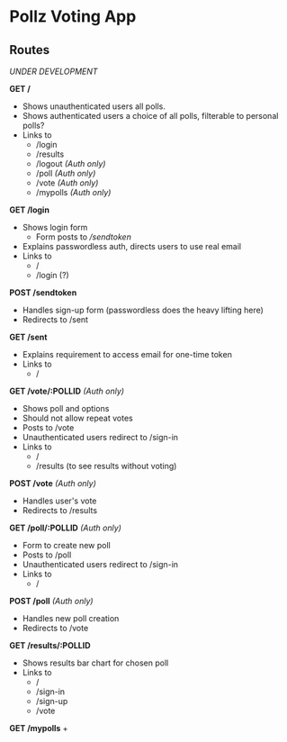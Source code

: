# Pollz Voting App

## Routes

_UNDER DEVELOPMENT_

**GET /**
+ Shows unauthenticated users all polls.
+ Shows authenticated users a choice of all polls, filterable to personal polls?
+ Links to 
  + /login
  + /results
  + /logout _(Auth only)_
  + /poll _(Auth only)_
  + /vote _(Auth only)_
  + /mypolls _(Auth only)_

**GET /login**
+ Shows login form
  + Form posts to _/sendtoken_
+ Explains passwordless auth, directs users to use real email
+ Links to
  + /
  + /login (?)

**POST /sendtoken**
+ Handles sign-up form (passwordless does the heavy lifting here)
+ Redirects to /sent

**GET /sent**
+ Explains requirement to access email for one-time token
+ Links to
  + /

**GET /vote/:POLLID** _(Auth only)_
+ Shows poll and options
+ Should not allow repeat votes
+ Posts to /vote
+ Unauthenticated users redirect to /sign-in
+ Links to
  + /
  + /results (to see results without voting)

**POST /vote** _(Auth only)_
+ Handles user's vote
+ Redirects to /results

**GET /poll/:POLLID** _(Auth only)_
+ Form to create new poll
+ Posts to /poll
+ Unauthenticated users redirect to /sign-in
+ Links to
  + /

**POST /poll** _(Auth only)_
+ Handles new poll creation
+ Redirects to /vote

**GET /results/:POLLID**
+ Shows results bar chart for chosen poll
+ Links to
  + /
  + /sign-in
  + /sign-up
  + /vote

**GET /mypolls**
+ 